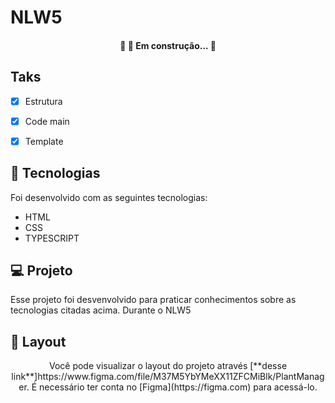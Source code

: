 # NLW5

<h4 align="center"> 
	🚧 🚀 Em construção...  🚧
</h4>



## Taks
- [x] Estrutura
- [x] Code main
- [x] Template


## 🚀 Tecnologias

Foi desenvolvido com as seguintes tecnologias:

- HTML
- CSS
- TYPESCRIPT

## 💻 Projeto
 Esse projeto foi desvenvolvido para praticar conhecimentos sobre as tecnologias citadas acima. Durante o NLW5

## 🔖 Layout
<p align="center">
Você pode visualizar o layout do projeto através [**desse link**]https://www.figma.com/file/M37M5YbYMeXX11ZFCMiBlk/PlantManager. É necessário ter conta no [Figma](https://figma.com) para acessá-lo.
</p>


